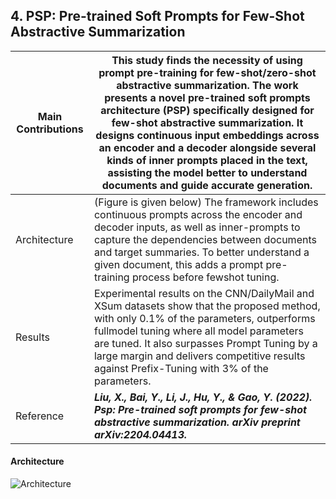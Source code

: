 ## 4. PSP: Pre-trained Soft Prompts for Few-Shot Abstractive Summarization

| Main Contributions  | This study finds the necessity of using prompt pre-training for few-shot/zero-shot abstractive summarization. The work presents a novel pre-trained soft prompts architecture (PSP) specifically designed for few-shot abstractive summarization. It designs continuous input embeddings across an encoder and a decoder alongside several kinds of inner prompts placed in the text, assisting the model better to understand documents and guide accurate generation.  |
| --- | --- |                      
| Architecture  | (Figure is given below) The framework includes continuous prompts across the encoder and decoder inputs, as well as inner-prompts to capture the dependencies between documents and target summaries. To better understand a given document, this adds a prompt pre-training process before fewshot tuning.|
| Results  | Experimental results on the CNN/DailyMail and XSum datasets show that the proposed method, with only 0.1% of the parameters, outperforms fullmodel tuning where all model parameters are tuned. It also surpasses Prompt Tuning by a large margin and delivers competitive results against Prefix-Tuning with 3% of the parameters. |
| Reference  | ***Liu, X., Bai, Y., Li, J., Hu, Y., & Gao, Y. (2022). Psp: Pre-trained soft prompts for few-shot abstractive summarization. arXiv preprint arXiv:2204.04413.*** |

#### Architecture
![Architecture](https://github.com/SakibBinAlam/Natural-Language-Processing/blob/main/Reading%20Assignment/Paper4/PSP-architecture.png)
